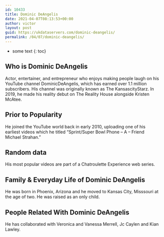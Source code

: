 ```yaml
---
id: 10433
title: Dominic DeAngelis
date: 2021-04-07T08:13:53+00:00
author: victor
layout: post
guid: https://ukdataservers.com/dominic-deangelis/
permalink: /04/07/dominic-deangelis/
---
```


* some text
{: toc}


## Who is Dominic DeAngelis



Actor, entertainer, and entrepreneur who enjoys making people laugh on his YouTube channel DominicDeAngelis, which has earned over 1.1 million subscribers. His channel was originally known as The KansascityStarz. In 2019, he made his reality debut on The Reality House alongside Kristen McAtee.

                
                
                
## Prior to Popularity



He joined the YouTube world back in early 2010, uploading one of his earliest videos which he titled &#8220;Sprint/Super Bowl Phone &#8211; A &#8211; Friend Michael Strahan.&#8221;

                
                
                
## Random data



His most popular videos are part of a Chatroulette Experience web series.

                
                
                
## Family & Everyday Life of Dominic DeAngelis



He was born in Phoenix, Arizona and he moved to Kansas City, Misssouri at the age of two. He was raised as an only child.

                
                
                
## People Related With Dominic DeAngelis



He has collaborated with Veronica and Vanessa Merrell, Jc Caylen and Kian Lawley.

                
              
            
          
          
          